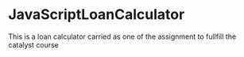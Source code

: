 # JavaScriptLoanCalculator
This is a loan calculator carried as one of the assignment to fullfill the catalyst course
